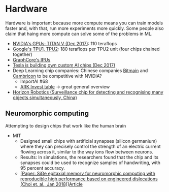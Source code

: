 # Hardware

Hardware is important because more compute means you can train models faster and, with that, run more experiments more quickly. Some people also claim that haing more compute can solve some of the problems in ML.

- [NVIDIA's GPUs: TITAN V (Dec 2017)](https://www.nvidia.com/en-us/titan/titan-v/): 110 teraflops
- [Google's TPU1, TPU2](http://learningsys.org/nips17/assets/slides/dean-nips17.pdf): 180 teraflops per TPU2 unit (four chips chained together)
- [GraphCore's IPUs](https://www.graphcore.ai/posts/preliminary-ipu-benchmarks-providing-previously-unseen-performance-for-a-range-of-machine-learning-applications)
- [Tesla is building own custom AI chips (Dec 2017)](https://www.theregister.co.uk/2017/12/08/elon_musk_finally_admits_tesla_is_building_its_own_custom_ai_chips/)
- Deep Learning chip companies: Chinese companies [Bitmain](https://www.sophon.ai/blog/view.html?id=12) and [Cambricon](https://syncedreview.com/2017/11/06/ai-chip-explosion-cambricons-billion-device-ambition/) to be competitive with NVIDIA? 
	- ImportAI #68
	- [ARK Invest table](https://twitter.com/ARKInvest/status/929440610599260161) -> great general overview
- [Horizon Robotics (Surveillance chip for detecting and recognising many objects simultaneously, China)](http://news.sina.com.cn/o/2017-12-20/doc-ifypxmsq8674661.shtml)

## Neuromorphic computing 
Attempting to design chips that work like the human brain
- MIT
	- Designed small chips with artificial synapses (silicon germanium) where they can precisely control the strength of an electric current flowing across it, similar to the way ions flow between neurons. 
	- Results: In simulations, the researchers found that the chip and its synapses could be used to recognize samples of handwriting, with 95 percent accuracy.
	- [[Paper: SiGe epitaxial memory for neuromorphic computing with reproducible high performance based on engineered dislocations (Choi et. al., Jan 2018)]](https://www.nature.com/articles/s41563-017-0001-5)[Article](http://news.mit.edu/2018/engineers-design-artificial-synapse-brain-on-a-chip-hardware-0122)